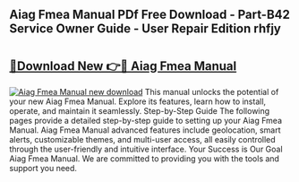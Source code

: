 ## Aiag Fmea Manual PDf Free Download - Part-B42 Service Owner Guide - User Repair Edition rhfjy

# <h2><a href="http://bc48818.oget.top/?id=Aiag+Fmea+Manual">🔗Download New 👉🔴 Aiag Fmea Manual</a></h2>

[![Aiag Fmea Manual new download](https://i.imgur.com/5g1atiW.png)](http://bc48818.oget.top/?id=Aiag+Fmea+Manual)
This manual unlocks the potential of your new Aiag Fmea Manual. Explore its features, learn how to install, operate, and maintain it seamlessly. Step-by-Step Guide The following pages provide a detailed step-by-step guide to setting up your Aiag Fmea Manual. Aiag Fmea Manual advanced features include geolocation, smart alerts, customizable themes, and multi-user access, all easily controlled through the user-friendly and intuitive interface. Your Success is Our Goal Aiag Fmea Manual. We are committed to providing you with the tools and support you need.
